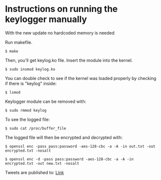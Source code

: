 # Instructions on running the keylogger manually

With the new update no hardcoded memory is needed

Run makefile.

`$ make`

Then, you'll get keylog.ko file. Insert the module into the kernel.

`$ sudo insmod keylog.ko`

You can double check to see if the kernel was loaded properly by checking if there is "keylog" inside:

`$ lsmod`

Keylogger module can be removed with:

`$ sudo rmmod keylog`

To see the logged file:

`$ sudo cat /proc/buffer_file`

The logged file will then be encrypted and decrypted with:

`$ openssl enc -pass pass:password -aes-128-cbc -a -A -in out.txt -out encrypted.txt -nosalt`

`$ openssl enc -d -pass pass:password -aes-128-cbc -a -A -in encrypted.txt -out new.txt -nosalt`

Tweets are published to: [Link](https://twitter.com/Lemon12776532)
